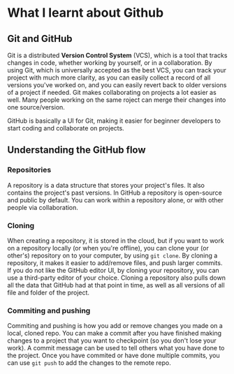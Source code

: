 # **What I learnt about Github**
## Git and GitHub
Git is a distributed **Version Control System** (VCS), which is a tool that tracks changes in code, whether working by yourself, or in a collaboration. By using Git, which is universally accepted as the best VCS, you can track your project with much more clarity, as you can easily collect a record of all versions you've worked on, and you can easily revert back to older versions of a project if needed. Git makes collaborating on projects a lot easier as well. Many people working on the same roject can merge their changes into one source/version.

GitHub is basically a UI for Git, making it easier for beginner developers to start coding and collaborate on projects.

## Understanding the GitHub flow
### Repositories
A repository is a data structure that stores your project's files. It also contains the project's past versions. In GitHub a repository is open-source and public by default. You can work within a repository alone, or with other people via collaboration.

### Cloning
When creating a repository, it is stored in the cloud, but if you want to work on a repository locally (or when you're offline), you can clone your (or other's) repository on to your computer, by using `git clone`. By cloning a repository, it makes it easier to add/remove files, and push larger commits. If you do not like the GitHub editor UI, by cloning your repository, you can use a third-party editor of your choice. Cloning a repository also pulls down all the data that GitHub had at that point in time, as well as all versions of all file and folder of the project.

### Commiting and pushing
Commiting and pushing is how you add or remove changes you made on a local, cloned repo. You can make a commit after you have finished making changes to a project that you want to checkpoint (so you don't lose your work). A commit message can be used to tell others what you have done to the project. Once you have commited or have done multiple commits, you can use `git push` to add the changes to the remote repo.
